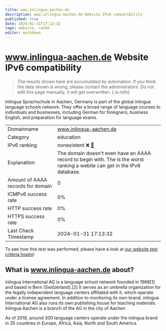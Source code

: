 ```yaml
---
title: www.inlingua-aachen.de
description: www.inlingua-aachen.de Website IPv6 compatibility
published: true
date: 2024-01-31T17:13:32
tags: website, rank6
editor: markdown
---
```


# www.inlingua-aachen.de Website IPv6 compatibility

> The results shown here are accumulated by automation. If you think the data shown is wrong, please contact the administrators. 
> Do not edit this page manually, it will get overwritten.
{.is-info}

Inlingua Sprachschule in Aachen, Germany is part of the global inlingua language schools network. They offer a broad range of language courses to individuals and businesses, including German for foreigners, business English, and preparation for language exams.


|   |   |
| - | - |
| Domainname | www.inlingua-aachen.de
| Category | education |
| IPv6 ranking | nonexistent :x: [🔗](/howto/ranking) |
| Explanation | The domain doesn't even have an AAAA record to begin with. The is the worst ranking a webite can get in the IPv6 database. |
| Amount of AAAA records for domain | 0 |
| ICMPv6 success rate | 0%|
| HTTP success rate | 0% |
| HTTPS success rate | 0% |
| Last Check Timestamp | 2024-01-31 17:13:32 |

To see how this test was performed, please have a look at [our website test criteria howto](/howto/testcriteria/website)!


## What is www.inlingua-aachen.de about?
inlingua International AG is a language school network founded in 1968[1] and based in Bern (Switzerland).[2] It serves as an umbrella organization for the legally independent language centers affiliated with it, which operate under a license agreement. In addition to monitoring its own brand, inlingua International AG also runs its own publishing house for teaching materials. Inlingua Aachen is a branch of the AG in the city of Aachen

As of 2018, around 300 language centers operate under the inlingua brand in 35 countries in Europe, Africa, Asia, North and South America.


